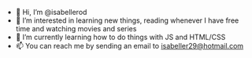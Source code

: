 - 👋 Hi, I’m @isabellerod
- 👀 I’m interested in learning new things, reading whenever I have free time and watching movies and series
- 🌱 I’m currently learning how to do things with JS and HTML/CSS
- 📫 You can reach me by sending an email to isabeller29@hotmail.com
